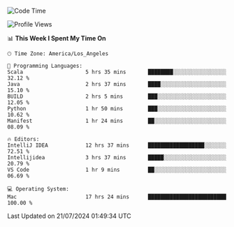 <!--START_SECTION:waka-->
![Code Time](http://img.shields.io/badge/Code%20Time-1%2C129%20hrs%2034%20mins-blue)

![Profile Views](http://img.shields.io/badge/Profile%20Views-0-blue)

📊 **This Week I Spent My Time On** 

```text
🕑︎ Time Zone: America/Los_Angeles

💬 Programming Languages: 
Scala                    5 hrs 35 mins       ████████░░░░░░░░░░░░░░░░░   32.12 % 
Java                     2 hrs 37 mins       ████░░░░░░░░░░░░░░░░░░░░░   15.10 % 
BUILD                    2 hrs 5 mins        ███░░░░░░░░░░░░░░░░░░░░░░   12.05 % 
Python                   1 hr 50 mins        ███░░░░░░░░░░░░░░░░░░░░░░   10.62 % 
Manifest                 1 hr 24 mins        ██░░░░░░░░░░░░░░░░░░░░░░░   08.09 % 

🔥 Editors: 
IntelliJ IDEA            12 hrs 37 mins      ██████████████████░░░░░░░   72.51 % 
Intellijidea             3 hrs 37 mins       █████░░░░░░░░░░░░░░░░░░░░   20.79 % 
VS Code                  1 hr 9 mins         ██░░░░░░░░░░░░░░░░░░░░░░░   06.69 % 

💻 Operating System: 
Mac                      17 hrs 24 mins      █████████████████████████   100.00 % 
```


 Last Updated on 21/07/2024 01:49:34 UTC
<!--END_SECTION:waka-->
